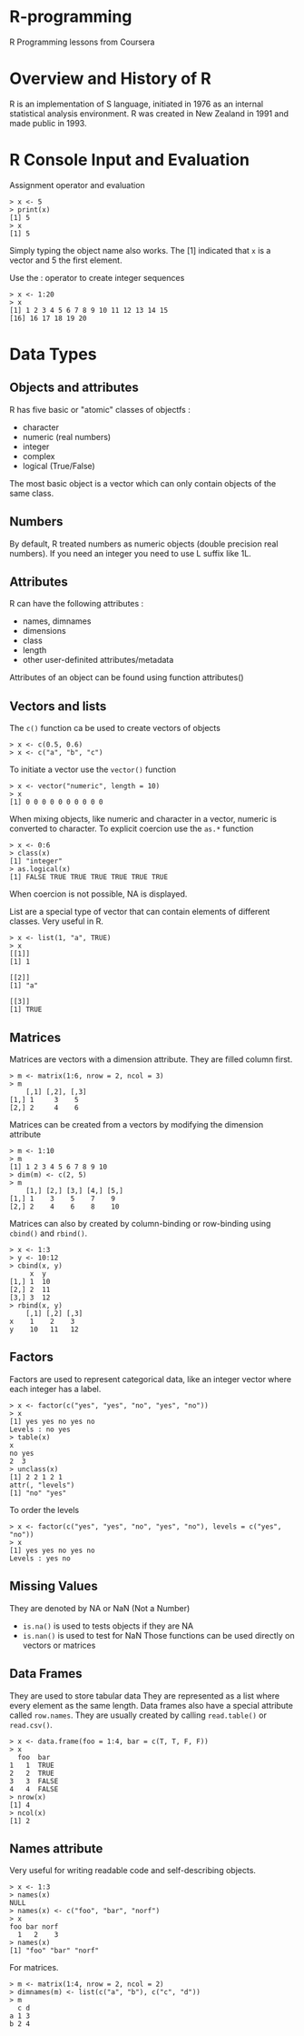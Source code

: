 # R-programming
R Programming lessons from Coursera

# Overview and History of R
R is an implementation of  S language, initiated in 1976 as an internal statistical analysis environment.
R was created in New Zealand in 1991 and made public in 1993.

# R Console Input and Evaluation
Assignment operator and evaluation

    > x <- 5
    > print(x)
    [1] 5
    > x
    [1] 5

Simply typing the object name also works. 
The [1] indicated that `x` is a vector and 5 the first element.

Use the : operator to create integer sequences

    > x <- 1:20
    > x
    [1] 1 2 3 4 5 6 7 8 9 10 11 12 13 14 15
    [16] 16 17 18 19 20
    
# Data Types
## Objects and attributes
R has five basic or "atomic" classes of objectfs :
- character
- numeric (real numbers)
- integer
- complex
- logical (True/False)

The most basic object is a vector which can only contain objects of the same class.

## Numbers
By default, R treated numbers as numeric objects (double precision real numbers).
If you need an integer you need to use L suffix like 1L.

## Attributes
R can have the following attributes :
- names, dimnames
- dimensions
- class
- length
- other user-definited attributes/metadata

Attributes of an object can be found using function attributes()

## Vectors and lists
The `c()` function ca be used to create vectors of objects

    > x <- c(0.5, 0.6)
    > x <- c("a", "b", "c")

To initiate a vector use the `vector()` function

    > x <- vector("numeric", length = 10)
    > x
    [1] 0 0 0 0 0 0 0 0 0 0

When mixing objects, like numeric and character in a vector, numeric is converted to character.
To explicit coercion use the `as.*` function

    > x <- 0:6
    > class(x)
    [1] "integer"
    > as.logical(x)
    [1] FALSE TRUE TRUE TRUE TRUE TRUE TRUE
    
When coercion is not possible, NA is displayed.

List are a special type of vector that can contain elements of different classes. Very useful in R.

    > x <- list(1, "a", TRUE)
    > x
    [[1]]
    [1] 1
    
    [[2]]
    [1] "a"
    
    [[3]]
    [1] TRUE

## Matrices
Matrices are vectors with a dimension attribute. They are filled column first.

	> m <- matrix(1:6, nrow = 2, ncol = 3)
	> m
		[,1] [,2], [,3]
	[1,] 1     3    5
	[2,] 2     4    6

Matrices can be created from a vectors by modifying the dimension attribute

	> m <- 1:10
	> m
	[1] 1 2 3 4 5 6 7 8 9 10
	> dim(m) <- c(2, 5)
	> m
		[1,] [2,] [3,] [4,] [5,]
	[1,] 1    3    5    7    9
	[2,] 2    4    6    8    10

Matrices can also by created by column-binding or row-binding using `cbind()` and `rbind()`.

	> x <- 1:3
	> y <- 10:12
	> cbind(x, y)
		 x  y
	[1,] 1  10
	[2,] 2  11
	[3,] 3  12
	> rbind(x, y)
		[,1] [,2] [,3]
	x    1    2    3
	y    10   11   12

## Factors
Factors are used to represent categorical data, like an integer vector where each integer has a label.

	> x <- factor(c("yes", "yes", "no", "yes", "no"))
	> x
	[1] yes yes no yes no
	Levels : no yes
	> table(x)
	x
	no yes
	2  3
	> unclass(x)
	[1] 2 2 1 2 1
	attr(, "levels")
	[1] "no" "yes"

To order the levels

	> x <- factor(c("yes", "yes", "no", "yes", "no"), levels = c("yes", "no"))
	> x
	[1] yes yes no yes no
	Levels : yes no

## Missing Values
They are denoted by NA or NaN (Not a Number)
- `is.na()` is used to tests objects if they are NA
- `is.nan()` is used to test for NaN
Those functions can be used directly on vectors or matrices

## Data Frames
They are used to store tabular data
They are represented as a list where every element as the same length. Data frames also have a special attribute
called `row.names`. They are usually created by calling `read.table()` or `read.csv()`.

	> x <- data.frame(foo = 1:4, bar = c(T, T, F, F))
	> x
	  foo  bar
	1   1  TRUE
	2   2  TRUE
	3   3  FALSE
	4   4  FALSE
	> nrow(x)
	[1] 4
	> ncol(x)
	[1] 2

## Names attribute
Very useful for writing readable code and self-describing objects.

	> x <- 1:3
	> names(x)
	NULL
	> names(x) <- c("foo", "bar", "norf")
	> x
	foo bar norf
	  1   2    3
	> names(x)
	[1] "foo" "bar" "norf"

For matrices.

	> m <- matrix(1:4, nrow = 2, ncol = 2)
	> dimnames(m) <- list(c("a", "b"), c("c", "d"))
	> m
	  c d
	a 1 3
	b 2 4


